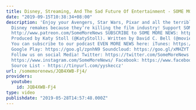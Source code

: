 ```yaml
---
title: Disney, Streaming, And The Sad Future Of Entertainment - SOME MORE NEWS
date: "2019-09-15T10:38:34+08:00"
description: 'Enjoy your Avengers, Star Wars, Pixar and all the terrible live action
  Disney remakes because they’re killing the film industry! Support SOME MORE NEWS:
  http://www.patreon.com/SomeMoreNews SUBSCRIBE to SOME MORE NEWS: https://tinyurl.com/ybfx89rh
  Produced by Katy Stoll (@KatyStoll). Written by David C. Bell (@moviehooligan).
  You can subscribe to our podcast EVEN MORE NEWS here: iTunes: https://goo.gl/bveu8q
  Google Play: https://goo.gl/zpnhN9 Soundcloud: https://goo.gl/xMHZYT Stitcher: https://goo.gl/ZFdRhp
  Follow us on social Media! Twitter: https://twitter.com/SomeMoreNews Instagram:
  https://www.instagram.com/SomeMoreNews/ Facebook: https://www.facebook.com/SomeMoreNews/
  Source List - https://tinyurl.com/yyskeccz'
url: /somemorenews/JQB4XWB-Fj4/
providers:
  youtube:
    id: JQB4XWB-Fj4
type: video
publishdate: "2019-05-28T14:57:48.000Z"
---
```

